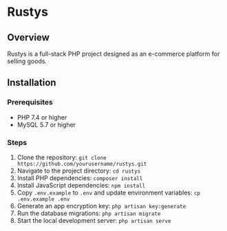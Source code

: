 # Rustys

## Overview
Rustys is a full-stack PHP project designed as an e-commerce platform for selling goods.

## Installation

### Prerequisites
- PHP 7.4 or higher
- MySQL 5.7 or higher

### Steps
1. Clone the repository: `git clone https://github.com/yourusername/rustys.git`
2. Navigate to the project directory: `cd rustys`
3. Install PHP dependencies: `composer install`
4. Install JavaScript dependencies: `npm install`
5. Copy `.env.example` to `.env` and update environment variables: `cp .env.example .env`
6. Generate an app encryption key: `php artisan key:generate`
7. Run the database migrations: `php artisan migrate`
8. Start the local development server: `php artisan serve`
